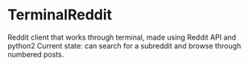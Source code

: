# TerminalReddit
Reddit client that works through terminal, made using Reddit API and python2
Current state: can search for a subreddit and browse through numbered posts.
